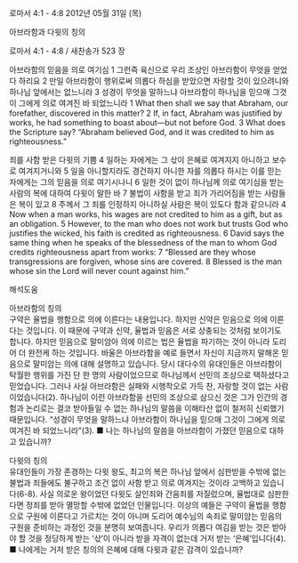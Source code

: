 로마서 4:1 - 4:8 
2012년 05월 31일 (목)

아브라함과 다윗의 칭의



로마서 4:1 - 4:8 / 새찬송가 523 장


아브라함의 믿음을 의로 여기심
1 그런즉 육신으로 우리 조상인 아브라함이 무엇을 얻었다 하리요 2 만일 아브라함이 행위로써 의롭다 하심을 받았으면 자랑할 것이 있으려니와 하나님 앞에서는 없느니라 3 성경이 무엇을 말하느냐 아브라함이 하나님을 믿으매 그것이 그에게 의로 여겨진 바 되었느니라
1 What then shall we say that Abraham, our forefather, discovered in this matter? 2 If, in fact, Abraham was justified by works, he had something to boast about―but not before God. 3 What does the Scripture say? “Abraham believed God, and it was credited to him as righteousness.”

죄를 사함 받은 다윗의 기쁨
4 일하는 자에게는 그 삯이 은혜로 여겨지지 아니하고 보수로 여겨지거니와 5 일을 아니할지라도 경건하지 아니한 자를 의롭다 하시는 이를 믿는 자에게는 그의 믿음을 의로 여기시나니 6 일한 것이 없이 하나님께 의로 여기심을 받는 사람의 복에 대하여 다윗이 말한 바 7 불법이 사함을 받고 죄가 가리어짐을 받는 사람들은 복이 있고 8 주께서 그 죄를 인정하지 아니하실 사람은 복이 있도다 함과 같으니라
4 Now when a man works, his wages are not credited to him as a gift, but as an obligation. 5 However, to the man who does not work but trusts God who justifies the wicked, his faith is credited as righteousness. 6 David says the same thing when he speaks of the blessedness of the man to whom God credits righteousness apart from works: 7 “Blessed are they whose transgressions are forgiven, whose sins are covered. 8 Blessed is the man whose sin the Lord will never count against him.”

해석도움





아브라함의 칭의  
구약은 율법을 행함으로 의에 이른다는 내용입니다. 하지만 신약은 믿음으로 의에 이른다는 것입니다. 이 때문에 구약과 신약, 율법과 믿음은 서로 상충되는 것처럼 보이기도 합니다. 하지만 믿음으로 말미암아 의에 이르는 법은 율법을 파기하는 것이 아니라 도리어 더 완전케 하는 것입니다. 바울은 아브라함을 예로 들면서 자신이 지금까지 말해온 믿음으로 말미암는 의에 대해 설명하고 있습니다. 당시 대다수의 유대인들은 아브라함이 탁월한 행위를 가진 단 한 명의 사람이었으므로 하나님께서 선민의 조상으로 택하셨다고 믿었습니다. 그러나 사실 아브라함은 실패와 시행착오로 가득 찬, 자랑할 것이 없는 사람이었습니다(2). 하나님이 이런 아브라함을 선민의 조상으로 삼으신 것은 그가 인간의 경험과 논리로는 결코 받아들일 수 없는 하나님의 말씀을 이해타산 없이 철저히 신뢰했기 때문입니다. “성경이 무엇을 말하느냐 아브라함이 하나님을 믿으매 그것이 그에게 의로 여겨진 바 되었느니라”(3).
■ 나는 하나님의 말씀을 아브라함이 가졌던 믿음으로 대하고 있습니까?

다윗의 칭의  
유대인들이 가장 존경하는 다윗 왕도, 최고의 복은 하나님 앞에서 심판받을 수밖에 없는 불법과 죄들에도 불구하고 조건 없이 사함 받고 의로 여겨지는 것이라 고백하고 있습니다(6-8). 사실 의로운 왕이었던 다윗도 살인죄와 간음죄를 저질렀으며, 율법대로 심판한다면 정죄를 받아 멸망할 수밖에 없었던 인물입니다. 이상의 예들은 구약이 율법을 행함으로 구원에 이른다고 가르치는 것이 아니며 도리어 예수님의 속죄로 말미암는 믿음의 구원을 준비하는 과정인 것을 분명히 보여줍니다. 우리가 의롭다 여김을 받는 것은 받아야 할 것을 정당하게 받는 ‘삯’이 아니라 받을 자격이 없는데 거저 받는 ‘은혜’입니다(4).
■ 나에게는 거저 받은 칭의의 은혜에 대해 다윗과 같은 감격이 있습니까?
